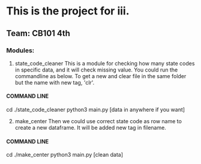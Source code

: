 # This is the project for iii.
## Team: CB101 4th
### Modules:
1. state_code_cleaner
This is a module for checking how many state codes in specific data, and it will check missing value.
You could run the commandline as below. To get a new and clear file in the same folder but the name with new tag, 'clr'.

#### COMMAND LINE
cd ./state_code_cleaner
python3 main.py [data in anywhere if you want]

2. make_center
Then we could use correct state code as row name to create a new dataframe. It will be added new tag in filename.

#### COMMAND LINE
cd ./make_center
python3 main.py [clean data]
